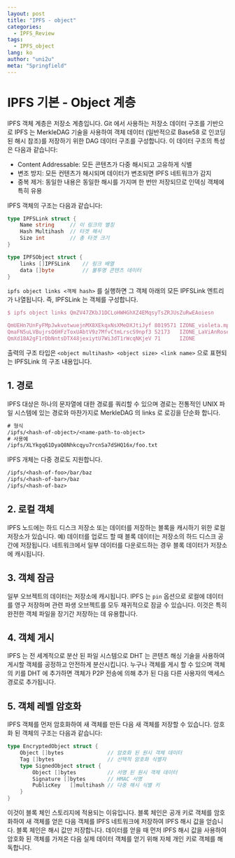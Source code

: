 ```yaml
---
layout: post
title: "IPFS - object"
categories:
  - IPFS_Review
tags:
  - IPFS_object
lang: ko
author: "uni2u"
meta: "Springfield"
---
```


# IPFS 기본 - Object 계층

IPFS 객체 계층은 저장소 계층입니다. Git 에서 사용하는 저장소 데이터 구조를 기반으로 IPFS 는 MerkleDAG 기술을 사용하여 객체 데이터 (일반적으로 Base58 로 인코딩 된 해시 참조)를 저장하기 위한 DAG 데이터 구조를 구성합니다. 이 데이터 구조의 특성은 다음과 같습니다:

- Content Addressable: 모든 콘텐츠가 다중 해시되고 고유하게 식별
- 변조 방지: 모든 컨텐츠가 해시되며 데이터가 변조되면 IPFS 네트워크가 감지
- 중복 제거: 동일한 내용은 동일한 해시를 가지며 한 번만 저장되므로 인덱싱 객체에 특히 유용

IPFS 객체의 구조는 다음과 같습니다:

```go
type IPFSLink struct {
    Name string     // 이 링크의 별칭
    Hash Multihash  // 타겟 해시
    Size int        // 총 타겟 크기
}

type IPFSObject struct {
    links []IPFSLink    // 링크 배열
    data []byte         // 불투명 콘텐츠 데이터
}
```

`ipfs object links <객체 hash>` 를 실행하면 그 객체 아래의 모든 IPFSLink 엔트리가 나열됩니다. 즉, IPFSLink 는 객체를 구성합니다.

```tex
$ ipfs object links QmZV47ZKbJ1DCLoHWHGhXZ4EMqsyTsZRJUsZuRwEAoiesn

QmUEHn7UnFyFMpJwkvotwuejnMX8XEkqxNsXMeDXJtiJyf 8019571 IZONE_violeta.mp4
QmaFN5uLVBujrsQ6HFzToxUAbtV9z7MfvCtmLrscS9npf3 52173   IZONE_LaViAnRose.jpeg
QmXd18A2gF1rDbNntsDTX48jexiytU7Wi3dT1rWcqNKjeV 71      IZONE
```

출력의 구조 타입은 `<object multihash> <object size> <link name>` 으로 표현되는 IPFSLink 의 구조 내용입니다.

## 1. 경로

IPFS 대상은 하나의 문자열에 대한 경로를 쿼리할 수 있으며 경로는 전통적인 UNIX 파일 시스템에 있는 경로와 마찬가지로 MerkleDAG 의 links 로 로깅을 단순화 합니다.

```tex
# 형식
/ipfs/<hash-of-object>/<name-path-to-object>
# 사용예
/ipfs/XLYkgq61DyaQ8Nhkcqyu7rcnSa7dSHQ16x/foo.txt
```

IPFS 개체는 다중 경로도 지원합니다.

```tex
/ipfs/<hash-of-foo>/bar/baz
/ipfs/<hash-of-bar>/baz
/ipfs/<hash-of-baz>
```

## 2. 로컬 객체

IPFS 노드에는 하드 디스크 저장소 또는 데이터를 저장하는 블록을 캐시하기 위한 로컬 저장소가 있습니다. 예) 데이터를 업로드 할 때 블록 데이터는 저장소의 하드 디스크 공간에 저장됩니다. 네트워크에서 일부 데이터를 다운로드하는 경우 블록 데이터가 저장소에 캐시됩니다.

## 3. 객체 잠금

일부 오브젝트의 데이터는 저장소에 캐시됩니다. IPFS 는 `pin` 옵션으로 로컬에 데이터를 영구 저장하며 관련 파생 오브젝트를 모두 재귀적으로 잠글 수 있습니다. 이것은 특히 완전한 객체 파일을 장기간 저장하는 데 유용합니다.

## 4. 객체 게시

IPFS 는 전 세계적으로 분산 된 파일 시스템으로 DHT 는 콘텐츠 해싱 기술을 사용하여 게시할 객체를 공정하고 안전하게 분산시킵니다. 누구나 객체를 게시 할 수 있으며 객체의 키를 DHT 에 추가하면 객체가 P2P 전송에 의해 추가 된 다음 다른 사용자의 액세스 경로로 추가됩니다.

## 5. 객체 레벨 암호화

IPFS 객체를 먼저 암호화하여 새 객체를 만든 다음 새 객체를 저장할 수 있습니다. 암호화 된 객체의 구조는 다음과 같습니다:

```go
type EncryptedObject struct {
    Object []bytes              // 암호화 된 원시 객체 데이터
    Tag []bytes                 // 선택적 암호화 식별자
    type SignedObject struct {
        Object []bytes          // 서명 된 원시 객체 데이터
        Signature []bytes       // HMAC 서명
        PublicKey   []multihash // 다중 해시 식별 키
    }
}
```

이것이 블록 체인 스토리지에 적용되는 이유입니다. 블록 체인은 공개 키로 객체를 암호화하여 새 객체를 얻은 다음 객체를 IPFS 네트워크에 저장하여 IPFS 해시 값을 얻습니다. 블록 체인은 해시 값만 저장합니다. 데이터를 얻을 때 먼저 IPFS 해시 값을 사용하여 암호화 된 객체를 가져온 다음 실제 데이터 객체를 얻기 위해 자체 개인 키로 객체를 해독합니다.
